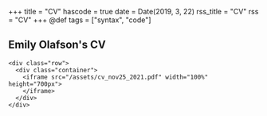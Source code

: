 +++
title = "CV"
hascode = true
date = Date(2019, 3, 22)
rss_title = "CV"
rss = "CV"
+++
@def tags = ["syntax", "code"]


## Emily Olafson's CV 

~~~
<div class="row">
  <div class="container">
    <iframe src="/assets/cv_nov25_2021.pdf" width="100%" height="700px">
    </iframe>
  </div>
</div>
~~~
